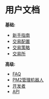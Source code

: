 # 用户文档

**基础:**

- [新手指南](start.md)
- [交易配置](config.md)
- [交易策略](strategy.md)
- [交易所](exchange.md)

**高级:**

- [FAQ](faq.md)
- [PM2管理机器人](pm2.md)
- [开发者](developer.md)
- [API](api.md)
